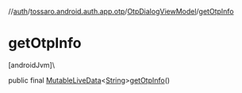 //[auth](../../../index.md)/[tossaro.android.auth.app.otp](../index.md)/[OtpDialogViewModel](index.md)/[getOtpInfo](get-otp-info.md)

# getOtpInfo

[androidJvm]\

public final [MutableLiveData](https://developer.android.com/reference/kotlin/androidx/lifecycle/MutableLiveData.html)&lt;[String](https://developer.android.com/reference/kotlin/java/lang/String.html)&gt;[getOtpInfo](get-otp-info.md)()
